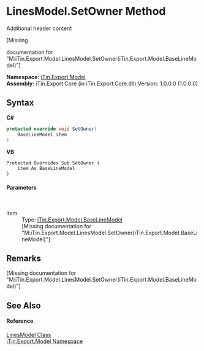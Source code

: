 # LinesModel.SetOwner Method 
Additional header content 

\[Missing <summary> documentation for "M:iTin.Export.Model.LinesModel.SetOwner(iTin.Export.Model.BaseLineModel)"\]

**Namespace:**&nbsp;<a href="ef57ffcc-e95e-b212-5a46-9aa6f5a3511f">iTin.Export.Model</a><br />**Assembly:**&nbsp;iTin.Export.Core (in iTin.Export.Core.dll) Version: 1.0.0.0 (1.0.0.0)

## Syntax

**C#**<br />
``` C#
protected override void SetOwner(
	BaseLineModel item
)
```

**VB**<br />
``` VB
Protected Overrides Sub SetOwner ( 
	item As BaseLineModel
)
```


#### Parameters
&nbsp;<dl><dt>item</dt><dd>Type: <a href="fecd9f8c-aa83-94f7-06af-60e921729e85">iTin.Export.Model.BaseLineModel</a><br />\[Missing <param name="item"/> documentation for "M:iTin.Export.Model.LinesModel.SetOwner(iTin.Export.Model.BaseLineModel)"\]</dd></dl>

## Remarks
\[Missing <remarks> documentation for "M:iTin.Export.Model.LinesModel.SetOwner(iTin.Export.Model.BaseLineModel)"\]

## See Also


#### Reference
<a href="123d986f-25fc-2080-3ace-3716c333d016">LinesModel Class</a><br /><a href="ef57ffcc-e95e-b212-5a46-9aa6f5a3511f">iTin.Export.Model Namespace</a><br />